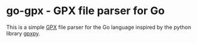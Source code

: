 # go-gpx - GPX file parser for Go #

This is a simple
[GPX](https://en.wikipedia.org/wiki/GPS_eXchange_Format) file parser for
the Go language inspired by the python library
[gpxpy](https://github.com/tkrajina/gpxpy).
